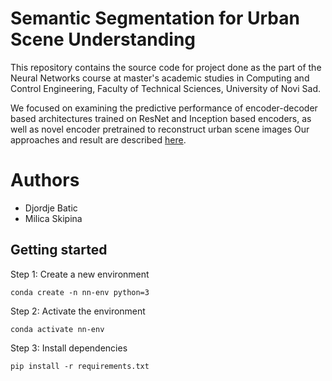 # Semantic Segmentation for Urban Scene Understanding

This repository contains the source code for project done as the part of the Neural Networks course at master's academic studies in Computing and Control Engineering, Faculty of Technical Sciences, University of Novi Sad. 


We focused on examining the predictive performance of encoder-decoder based architectures trained on ResNet and Inception based encoders, as well as novel encoder pretrained to reconstruct urban scene images Our approaches and result are described [here](https://github.com/milica-skipina/semantic-segmentation/blob/main/NN_Skipina_Batic.pdf).

# Authors
* Djordje Batic
* Milica Skipina


## Getting started

Step 1: Create a new environment
```
conda create -n nn-env python=3
```
Step 2: Activate the environment
```
conda activate nn-env
```
Step 3: Install dependencies
```
pip install -r requirements.txt
